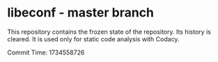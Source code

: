# libeconf - master branch

This repository contains the frozen state of the repository.
Its history is cleared. It is used only for static code
analysis with Codacy.

Commit Time: 1734558726